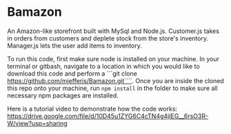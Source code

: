 # Bamazon

An Amazon-like storefront built with MySql and Node.js. Customer.js takes in orders from customers and deplete stock from the store's inventory. Manager.js lets the user add items to inventory. 

To run this code, first make sure node is installed on your machine. In your terminal or gitbash, navigate to a location in which you would like to download this code and perform a ```git clone https://github.com/mjefferis/Bamazon.git````. Once you are inside the cloned this repo onto your machine,  run ````npm install```` in the folder to make sure all necessary npm packages are installed.

Here is a tutorial video to demonstrate how the code works: https://drive.google.com/file/d/10D45u1ZYG6C4cTN4g4jIEG__6rsO3R-W/view?usp=sharing

